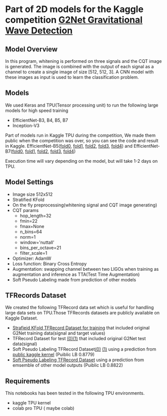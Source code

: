 # Part of 2D models for the Kaggle competition [G2Net Gravitational Wave Detection](https://www.kaggle.com/c/g2net-gravitational-wave-detection)

## Model Overview
In this program, whitening is performed on three signals and the CQT image is generated. The image is combined with the output of each signal as a channel to create a single image of size [512, 512, 3]. A CNN model with these images as input is used to learn the classification problem.

## Models
We used  Keras and TPU(Tensor processing unit) to run the following large models for high speed training
 - EfficientNet-B3, B4, B5, B7
 - Inception-V3 

Part of models run in Kaggle TPU during the competition, We made them public when the competition was over, so you can see the code and result in Kaggle. EfficientNet-B5([fold0](https://www.kaggle.com/yamsam/g2net-soft-pl-b5-fold0),  [fold1](https://www.kaggle.com/yamsam/g2net-soft-pl-b5-fold1), [fold2](https://www.kaggle.com/yamsam/g2net-soft-pl-b5-fold2), [fold3](https://www.kaggle.com/yamsam/g2net-soft-pl-b5-fold3), [fold4](https://www.kaggle.com/yamsam/g2net-soft-pl-b5-fold4)) and EfficientNet-B7([fold0](https://www.kaggle.com/yamsam/tpu-whiten-data-baseline-b7-fold0), [fold1](https://www.kaggle.com/yamsam/tpu-whiten-data-baseline-b7-fold1), [fold2](https://www.kaggle.com/yamsam/tpu-whiten-data-baseline-b7-fold2), [fold3](https://www.kaggle.com/yamsam/tpu-whiten-data-baseline-b7-fold3), [fold4](https://www.kaggle.com/yamsam/tpu-whiten-data-baseline-b7-fold4))

Execution time will vary depending on the model, but will take 1-2 days on TPU.

## Model Settings
  - Image size 512x512
  - Stratified KFold
  - On the fly preprocessing(whitening signal and CQT image generating)
  - CQT params
    - hop_length=32
    - fmin=22
    - fmax=None
    - n_bins=64
    - norm=1
    - window='nuttall'
    - bins_per_octave=21
    - filter_scale=1
  - Optimizer: AdamW
  - Loss function: Binary Cross Entropy
  - Augmentation: swapping channel between two LIGOs when training as augmentation and inference as TTA(Test Time Augmentation)
  - Soft Pseudo Labeling made from prediction of other models
  

## TFRecords Dataset
We created the following TFRecord data set which is useful for handling large data sets on TPU.Those TFRecords datasets are publicly available on Kaggle Dataset.

- [Strafieid KFold TFRecord Dataset for training](https://www.kaggle.com/vincentwang25/g2net-skf) that included original G2Net training data(signal and target values)
- TFRecord Dataset for test [(0)](https://www.kaggle.com/hidehisaarai1213/g2net-waveform-tfrecords-test-0-4)[(1)](https://www.kaggle.com/hidehisaarai1213/g2net-waveform-tfrecords-test-5-9) that included original G2Net test data(signal)
- Soft Pseudo Labeling TFRecord Dataset[(0)](https://www.kaggle.com/yamsam/g2net-public-s-01) [(1)](https://www.kaggle.com/yamsam/g2net-public-s-02) using a prediction from [public kaggle kernel](https://www.kaggle.com/hijest/g2net-efficientnetb3-b7-ensemble) (Puiblic LB 0.8779)
- [Soft Pseudo Labeling TFRecord Dataset](https://www.kaggle.com/yamsam/g2net-sp-av) using a prediction from emsemble of other model outputs (Puiblic LB 0.8822)

## Requirements

This notebooks has been tested in the following TPU environments.
  - kaggle TPU kernel
  - colab pro TPU ( maybe colab)

  
